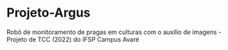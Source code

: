 # Projeto-Argus
Robô de monitoramento de pragas em culturas com o auxílio de imagens - Projeto de TCC (2022) do IFSP Campus Avaré
